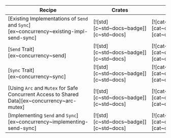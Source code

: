 | Recipe | Crates | Categories |
|--------|--------|------------|
| [Existing Implementations of `Send` and `Sync`][ex~concurrency~existing-impl-send-sync] | [![std][c~std~docs~badge]][c~std~docs] | [![cat~concurrency][cat~concurrency~badge]][cat~concurrency] |
| [`Send` Trait][ex~concurrency~send] | [![std][c~std~docs~badge]][c~std~docs] | [![cat~concurrency][cat~concurrency~badge]][cat~concurrency] |
| [`Sync` Trait][ex~concurrency~sync] | [![std][c~std~docs~badge]][c~std~docs] | [![cat~concurrency][cat~concurrency~badge]][cat~concurrency] |
| [Using `Arc` and `Mutex` for Safe Concurrent Access to Shared Data][ex~concurrency~arc-mutex] | [![std][c~std~docs~badge]][c~std~docs] | [![cat~concurrency][cat~concurrency~badge]][cat~concurrency] |
| [Implementing `Send` and `Sync`][ex~concurrency~implementing-send-sync] | [![std][c~std~docs~badge]][c~std~docs] | [![cat~concurrency][cat~concurrency~badge]][cat~concurrency] |
